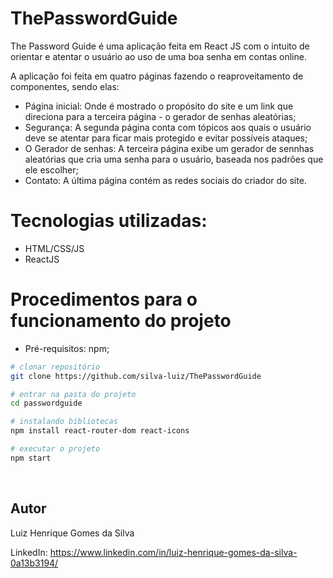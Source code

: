 # ThePasswordGuide
The Password Guide é uma aplicação feita em React JS com o intuito de orientar e atentar o usuário ao uso de uma boa senha em contas online.<p/>
A aplicação foi feita em quatro páginas fazendo o reaproveitamento de componentes, sendo elas:</p>

-  Página inicial: Onde é mostrado o propósito do site e um link que direciona para a terceira página - o gerador de senhas aleatórias;
-  Segurança: A segunda página conta com tópicos aos quais o usuário deve se atentar para ficar mais protegido e evitar possíveis ataques;
-  O Gerador de senhas: A terceira página exibe um gerador de sennhas aleatórias que cria uma senha para o usuário, baseada nos padrões que ele escolher;
-  Contato: A última página contém as redes sociais do criador do site.

# Tecnologias utilizadas:
- HTML/CSS/JS
- ReactJS

# Procedimentos para o funcionamento do projeto
- Pré-requisitos: npm;
```bash
# clonar repositório
git clone https://github.com/silva-luiz/ThePasswordGuide

# entrar na pasta do projeto
cd passwordguide

# instalando bibliotecas
npm install react-router-dom react-icons

# executar o projeto
npm start
```
<br>
<h2>Autor</h2>
Luiz Henrique Gomes da Silva

LinkedIn: https://www.linkedin.com/in/luiz-henrique-gomes-da-silva-0a13b3194/
